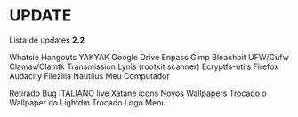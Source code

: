 # UPDATE
Lista de updates <b>2.2</b>

Whatsie
Hangouts YAKYAK
Google Drive
Enpass
Gimp
Bleachbit
UFW/Gufw
Clamav/Clamtk
Transmission
Lynis (rootkit scanner)
Ecryptfs-utils
Firefox
Audacity
Filezilla
Nautilus
Meu Computador

Retirado Bug ITALIANO live
Xatane icons
Novos Wallpapers
Trocado o Wallpaper do Lightdm
Trocado Logo Menu
